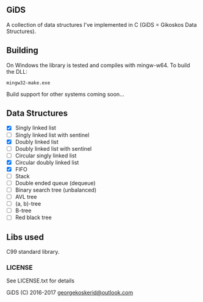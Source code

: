 ## GiDS

A collection of data structures I've implemented in C (GiDS = Gikoskos Data Structures).

## Building

On Windows the library is tested and compiles with mingw-w64. To build the DLL:

    mingw32-make.exe

Build support for other systems coming soon...

## Data Structures

 - [x] Singly linked list
 - [ ] Singly linked list with sentinel
 - [x] Doubly linked list
 - [ ] Doubly linked list with sentinel
 - [ ] Circular singly linked list
 - [x] Circular doubly linked list
 - [x] FIFO
 - [ ] Stack
 - [ ] Double ended queue (dequeue)
 - [ ] Binary search tree (unbalanced)
 - [ ] AVL tree
 - [ ] (a, b)-tree
 - [ ] B-tree
 - [ ] Red black tree

## Libs used

C99 standard library.

### LICENSE

See LICENSE.txt for details

GiDS (C) 2016-2017 <georgekoskerid@outlook.com>
